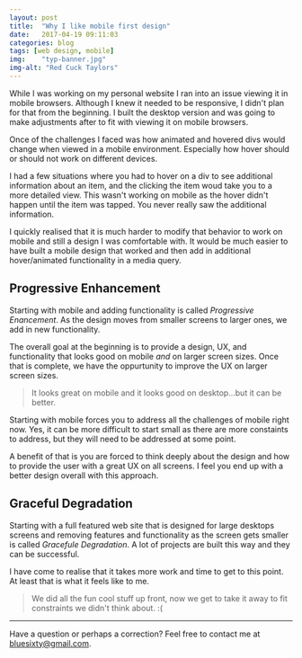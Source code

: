 ```yaml
---
layout: post
title:  "Why I like mobile first design"
date:   2017-04-19 09:11:03
categories: blog
tags: [web design, mobile]
img:    "typ-banner.jpg"
img-alt: "Red Cuck Taylors"
---
```

While I was working on my personal website I ran into an issue viewing it in mobile browsers. Although I knew it needed to be responsive, I didn't plan for that from the beginning. I built the desktop version and was going to make  adjustments after to fit with viewing it on mobile browsers.

Once of the challenges I faced was how animated and hovered divs would change when viewed in a mobile environment. Especially how hover should or should not work on different devices.

I had a few situations where you had to hover on a div to see additional information about an item, and the clicking the item woud take you to a more detailed view. This wasn't working on mobile as the hover didn't happen until the item was tapped. You never really saw the additional information.

I quickly realised that it is much harder to modify that behavior to work on mobile and still a design I was comfortable with. It would be much easier to have built a mobile design that worked and then add in additional hover/animated functionality in a media query.

## Progressive Enhancement
Starting with mobile and adding functionality is called _Progressive Enancement_. As the design moves from smaller screens to larger ones, we add in new functionality. 

The overall goal at the beginning is to provide a design, UX, and functionality that looks good on mobile _and_ on larger screen sizes. Once that is complete, we have the oppurtunity to improve the UX on larger screen sizes.

> It looks great on mobile and it looks good on desktop...but it can be better.

Starting with mobile forces you to address all the challenges of mobile right now. Yes, it can be more difficult to start small as there are more constaints to address, but they will need to be addressed at some point.

A benefit of that is you are forced to think deeply about the design and how to provide the user with a great UX on all screens. I feel you end up with a better design overall with this approach.


## Graceful Degradation
Starting with a full featured web site that is designed for large desktops screens and removing features and functionality as the screen gets smaller is called _Gracefule Degradation_. A lot of projects are built this way and they can be successful.

I have come to realise that it takes more work and time to get to this point. At least that is what it feels like to me.

> We did all the fun cool stuff up front, now we get to take it away to fit constraints we didn't think about. :(


---

Have a question or perhaps a correction? Feel free to contact me at <bluesixty@gmail.com>.







